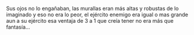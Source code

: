 Sus ojos no lo engañaban, las murallas eran más altas y robustas de lo imaginado
y eso no era lo peor, el ejército enemigo era igual o mas grande aun a su ejército
esa ventaja de 3 a 1 que creía tener no era más que fantasía...